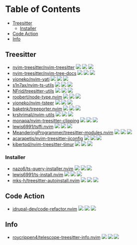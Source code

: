 # Table of Contents

<!-- toc -->

- [Treesitter](#treesitter)
  - [Installer](#installer)
- [Code Action](#code-action)
- [Info](#info)

<!-- tocstop -->

## Treesitter

- [nvim-treesitter/nvim-treesitter](https://github.com/nvim-treesitter/nvim-treesitter) ![](https://img.shields.io/github/stars/nvim-treesitter/nvim-treesitter) ![](https://img.shields.io/github/last-commit/nvim-treesitter/nvim-treesitter) ![](https://img.shields.io/github/commit-activity/y/nvim-treesitter/nvim-treesitter)
- [nvim-treesitter/nvim-tree-docs](https://github.com/nvim-treesitter/nvim-tree-docs) ![](https://img.shields.io/github/stars/nvim-treesitter/nvim-tree-docs) ![](https://img.shields.io/github/last-commit/nvim-treesitter/nvim-tree-docs) ![](https://img.shields.io/github/commit-activity/y/nvim-treesitter/nvim-tree-docs)
- [yioneko/nvim-yati](https://github.com/yioneko/nvim-yati) ![](https://img.shields.io/github/stars/yioneko/nvim-yati) ![](https://img.shields.io/github/last-commit/yioneko/nvim-yati) ![](https://img.shields.io/github/commit-activity/y/yioneko/nvim-yati)
- [s1n7ax/nvim-ts-utils](https://github.com/s1n7ax/nvim-ts-utils) ![](https://img.shields.io/github/stars/s1n7ax/nvim-ts-utils) ![](https://img.shields.io/github/last-commit/s1n7ax/nvim-ts-utils) ![](https://img.shields.io/github/commit-activity/y/s1n7ax/nvim-ts-utils)
- [NFrid/treesitter-utils](https://github.com/NFrid/treesitter-utils) ![](https://img.shields.io/github/stars/NFrid/treesitter-utils) ![](https://img.shields.io/github/last-commit/NFrid/treesitter-utils) ![](https://img.shields.io/github/commit-activity/y/NFrid/treesitter-utils)
- [roobert/node-type.nvim](https://github.com/roobert/node-type.nvim) ![](https://img.shields.io/github/stars/roobert/node-type.nvim) ![](https://img.shields.io/github/last-commit/roobert/node-type.nvim) ![](https://img.shields.io/github/commit-activity/y/roobert/node-type.nvim)
- [yioneko/nvim-tsteer](https://github.com/yioneko/nvim-tsteer) ![](https://img.shields.io/github/stars/yioneko/nvim-tsteer) ![](https://img.shields.io/github/last-commit/yioneko/nvim-tsteer) ![](https://img.shields.io/github/commit-activity/y/yioneko/nvim-tsteer)
- [baketnk/treeporter.nvim](https://github.com/baketnk/treeporter.nvim) ![](https://img.shields.io/github/stars/baketnk/treeporter.nvim) ![](https://img.shields.io/github/last-commit/baketnk/treeporter.nvim) ![](https://img.shields.io/github/commit-activity/y/baketnk/treeporter.nvim)
- [krshrimali/nvim-utils](https://github.com/krshrimali/nvim-utils) ![](https://img.shields.io/github/stars/krshrimali/nvim-utils) ![](https://img.shields.io/github/last-commit/krshrimali/nvim-utils) ![](https://img.shields.io/github/commit-activity/y/krshrimali/nvim-utils)
- [monaqa/nvim-treesitter-clipping](https://github.com/monaqa/nvim-treesitter-clipping) ![](https://img.shields.io/github/stars/monaqa/nvim-treesitter-clipping) ![](https://img.shields.io/github/last-commit/monaqa/nvim-treesitter-clipping) ![](https://img.shields.io/github/commit-activity/y/monaqa/nvim-treesitter-clipping)
- [lewis6991/tsffi.nvim](https://github.com/lewis6991/tsffi.nvim) ![](https://img.shields.io/github/stars/lewis6991/tsffi.nvim) ![](https://img.shields.io/github/last-commit/lewis6991/tsffi.nvim) ![](https://img.shields.io/github/commit-activity/y/lewis6991/tsffi.nvim)
- [MeanderingProgrammer/treesitter-modules.nvim](https://github.com/MeanderingProgrammer/treesitter-modules.nvim) ![](https://img.shields.io/github/stars/MeanderingProgrammer/treesitter-modules.nvim) ![](https://img.shields.io/github/last-commit/MeanderingProgrammer/treesitter-modules.nvim) ![](https://img.shields.io/github/commit-activity/y/MeanderingProgrammer/treesitter-modules.nvim)
- [acarapetis/nvim-treesitter-jjconfig](https://github.com/acarapetis/nvim-treesitter-jjconfig) ![](https://img.shields.io/github/stars/acarapetis/nvim-treesitter-jjconfig) ![](https://img.shields.io/github/last-commit/acarapetis/nvim-treesitter-jjconfig) ![](https://img.shields.io/github/commit-activity/y/acarapetis/nvim-treesitter-jjconfig)
- [kibertod/nvim-treesitter-timur](https://github.com/kibertod/nvim-treesitter-timur) ![](https://img.shields.io/github/stars/kibertod/nvim-treesitter-timur) ![](https://img.shields.io/github/last-commit/kibertod/nvim-treesitter-timur) ![](https://img.shields.io/github/commit-activity/y/kibertod/nvim-treesitter-timur)

### Installer

- [nazo6/ts-query-installer.nvim](https://github.com/nazo6/ts-query-installer.nvim) ![](https://img.shields.io/github/stars/nazo6/ts-query-installer.nvim) ![](https://img.shields.io/github/last-commit/nazo6/ts-query-installer.nvim) ![](https://img.shields.io/github/commit-activity/y/nazo6/ts-query-installer.nvim)
- [lewis6991/ts-install.nvim](https://github.com/lewis6991/ts-install.nvim) ![](https://img.shields.io/github/stars/lewis6991/ts-install.nvim) ![](https://img.shields.io/github/last-commit/lewis6991/ts-install.nvim) ![](https://img.shields.io/github/commit-activity/y/lewis6991/ts-install.nvim)
- [mks-h/treesitter-autoinstall.nvim](https://github.com/mks-h/treesitter-autoinstall.nvim) ![](https://img.shields.io/github/stars/mks-h/treesitter-autoinstall.nvim) ![](https://img.shields.io/github/last-commit/mks-h/treesitter-autoinstall.nvim) ![](https://img.shields.io/github/commit-activity/y/mks-h/treesitter-autoinstall.nvim)

## Code Action

- [jdrupal-dev/code-refactor.nvim](https://github.com/jdrupal-dev/code-refactor.nvim) ![](https://img.shields.io/github/stars/jdrupal-dev/code-refactor.nvim) ![](https://img.shields.io/github/last-commit/jdrupal-dev/code-refactor.nvim) ![](https://img.shields.io/github/commit-activity/y/jdrupal-dev/code-refactor.nvim)

## Info

- [roycrippen4/telescope-treesitter-info.nvim](https://github.com/roycrippen4/telescope-treesitter-info.nvim) ![](https://img.shields.io/github/stars/roycrippen4/telescope-treesitter-info.nvim) ![](https://img.shields.io/github/last-commit/roycrippen4/telescope-treesitter-info.nvim) ![](https://img.shields.io/github/commit-activity/y/roycrippen4/telescope-treesitter-info.nvim)
